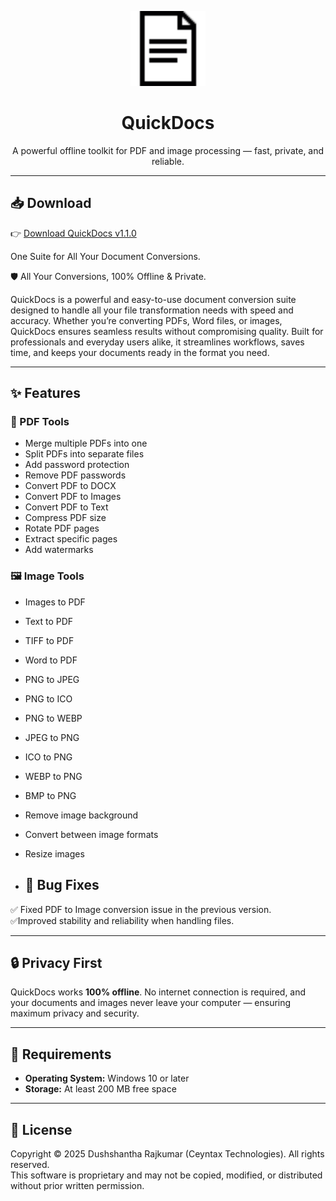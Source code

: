 <p align="center">
  <img src="Qdocs.png" width="120" alt="QuickDocs Logo">
</p>

<h1 align="center">QuickDocs</h1>
<p align="center">A powerful offline toolkit for PDF and image processing — fast, private, and reliable.</p>

---

## 📥 Download
👉 [Download QuickDocs v1.1.0](https://github.com/Ceyntax/QuickDocs/releases/tag/v1.0.0-alpha)

One Suite for All Your Document Conversions. 

🛡️ All Your Conversions, 100% Offline & Private. 

QuickDocs is a powerful and easy-to-use document conversion suite designed to handle all your file transformation needs with speed and accuracy. Whether you’re converting PDFs, Word files, or images, QuickDocs ensures seamless results without compromising quality. Built for professionals and everyday users alike, it streamlines workflows, saves time, and keeps your documents ready in the format you need. 


---

## ✨ Features

### 📄 PDF Tools
- Merge multiple PDFs into one
- Split PDFs into separate files
- Add password protection
- Remove PDF passwords
- Convert PDF to DOCX
- Convert PDF to Images
- Convert PDF to Text
- Compress PDF size
- Rotate PDF pages
- Extract specific pages
- Add watermarks

### 🖼️ Image Tools
- Images to PDF  
- Text to PDF  
- TIFF to PDF  
- Word to PDF  
- PNG to JPEG  
- PNG to ICO  
- PNG to WEBP  
- JPEG to PNG  
- ICO to PNG  
- WEBP to PNG  
- BMP to PNG  
- Remove image background  
- Convert between image formats  
- Resize images

- ## 🐞 Bug Fixes
   
✅ Fixed PDF to Image conversion issue in the previous version.  
✅Improved stability and reliability when handling files.  



---

## 🔒 Privacy First
QuickDocs works **100% offline**. No internet connection is required, and your documents and images never leave your computer — ensuring maximum privacy and security.

---

## 📌 Requirements
- **Operating System:** Windows 10 or later  
- **Storage:** At least 200 MB free space  
 

---

## 📜 License
Copyright © 2025 Dushshantha Rajkumar (Ceyntax Technologies). All rights reserved.  
This software is proprietary and may not be copied, modified, or distributed without prior written permission.

